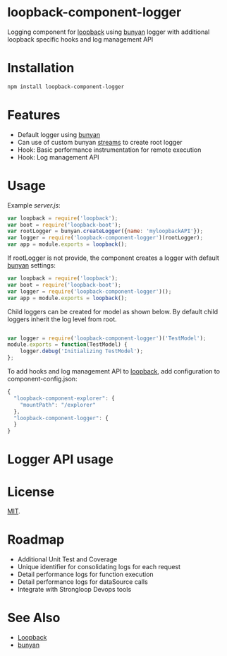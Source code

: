 # loopback-component-logger

Logging component for [loopback] using [bunyan] logger with additional loopback specific hooks and log management API

# Installation

```sh
npm install loopback-component-logger
```

# Features

- Default logger using [bunyan]
- Can use of custom bunyan [streams] to create root logger
- Hook: Basic performance instrumentation for remote execution
- Hook: Log management API

# Usage

Example _server.js_:

```js
var loopback = require('loopback');
var boot = require('loopback-boot');
var rootLogger = bunyan.createLogger({name: 'myloopbackAPI'});
var logger = require('loopback-component-logger')(rootLogger);
var app = module.exports = loopback();

```

If rootLogger is not provide, the component creates a logger with default
 [bunyan] settings:

```js
var loopback = require('loopback');
var boot = require('loopback-boot');
var logger = require('loopback-component-logger')();
var app = module.exports = loopback();

```

Child loggers can be created for model as shown below. By default child loggers
inherit the log level from root.

```js

var logger = require('loopback-component-logger')('TestModel');
module.exports = function(TestModel) {
    logger.debug('Initializing TestModel');
};

```

To add hooks and log management API to [loopback], add configuration to component-config.json:

```js
{
  "loopback-component-explorer": {
    "mountPath": "/explorer"
  },
  "loopback-component-logger": {
  }
}

```

# Logger API usage


# License

[MIT](./LICENSE).

# Roadmap
- Additional Unit Test and Coverage
- Unique identifier for consolidating logs for each request
- Detail performance logs for function execution
- Detail performance logs for dataSource calls
- Integrate with Strongloop Devops tools


# See Also


- [Loopback][loopback]
- [bunyan][bunyan]

[bunyan]: https://github.com/trentm/node-bunyan
[loopback]: http://loopback.io
[streams]: https://github.com/trentm/node-bunyan#streams
